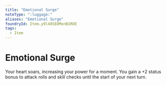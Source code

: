 ```yaml
---
title: "Emotional Surge"
noteType: ":luggage:"
aliases: "Emotional Surge"
foundryId: Item.y9l48SEDMonB1ROE
tags:
  - Item
---
```


# Emotional Surge

Your heart soars, increasing your power for a moment. You gain a +2 status bonus to attack rolls and skill checks until the start of your next turn.


